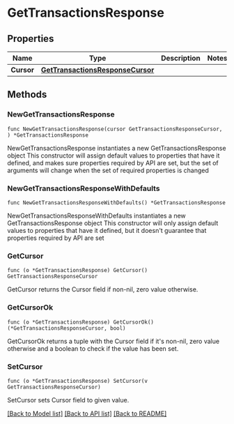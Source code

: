 # GetTransactionsResponse

## Properties

Name | Type | Description | Notes
------------ | ------------- | ------------- | -------------
**Cursor** | [**GetTransactionsResponseCursor**](GetTransactionsResponseCursor.md) |  | 

## Methods

### NewGetTransactionsResponse

`func NewGetTransactionsResponse(cursor GetTransactionsResponseCursor, ) *GetTransactionsResponse`

NewGetTransactionsResponse instantiates a new GetTransactionsResponse object
This constructor will assign default values to properties that have it defined,
and makes sure properties required by API are set, but the set of arguments
will change when the set of required properties is changed

### NewGetTransactionsResponseWithDefaults

`func NewGetTransactionsResponseWithDefaults() *GetTransactionsResponse`

NewGetTransactionsResponseWithDefaults instantiates a new GetTransactionsResponse object
This constructor will only assign default values to properties that have it defined,
but it doesn't guarantee that properties required by API are set

### GetCursor

`func (o *GetTransactionsResponse) GetCursor() GetTransactionsResponseCursor`

GetCursor returns the Cursor field if non-nil, zero value otherwise.

### GetCursorOk

`func (o *GetTransactionsResponse) GetCursorOk() (*GetTransactionsResponseCursor, bool)`

GetCursorOk returns a tuple with the Cursor field if it's non-nil, zero value otherwise
and a boolean to check if the value has been set.

### SetCursor

`func (o *GetTransactionsResponse) SetCursor(v GetTransactionsResponseCursor)`

SetCursor sets Cursor field to given value.



[[Back to Model list]](../README.md#documentation-for-models) [[Back to API list]](../README.md#documentation-for-api-endpoints) [[Back to README]](../README.md)


